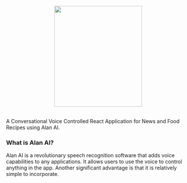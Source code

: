 <p align="center">
    <img src="https://user-images.githubusercontent.com/78247889/192357881-56c8dbc9-7c7f-474b-87a0-af5ee24733cf.png" width="240" height="275">
</p>
<br>
A Conversational Voice Controlled React Application for News and Food Recipes using Alan AI.

### What is Alan AI?
Alan AI is a revolutionary speech recognition software that adds voice capabilities to any applications. It allows users to use the voice to control anything in the app. Another significant advantage is that it is relatively simple to incorporate. 